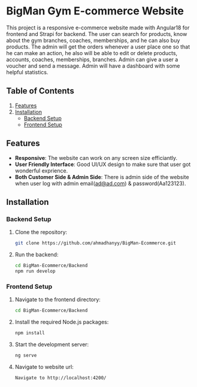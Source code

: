 # BigMan Gym E-commerce Website

This project is a responsive e-commerce website made with Angular18 for frontend and Strapi for backend. The user can search for products, know about the gym branches, coaches, memberships, and he can also buy products. The admin will get the orders whenever a user place one so that he can make an action, he also will be able to edit or delete products, accounts, coaches, memberships, branches. Admin can give a user a voucher and send a message. Admin will have a dashboard with some helpful statistics.

## Table of Contents

1. [Features](#features)
2. [Installation](#installation)
    - [Backend Setup](#backend-setup)
    - [Frontend Setup](#frontend-setup)

## Features

* **Responsive**: The website can work on any screen size efficiantly.
* **User Friendly Interface**: Good UI/UX design to make sure that user got wonderful exprience.
* **Both Customer Side & Admin Side**: There is admin side of the website when user log with admin email(ad@ad.com) & password(Aa123123).

## Installation

### Backend Setup

1. Clone the repository:

    ```sh
    git clone https://github.com/ahmadhanyy/BigMan-Ecommerce.git
    ```

2. Run the backend:

    ```sh
    cd BigMan-Ecommerce/Backend
    npm run develop
    ```

### Frontend Setup

1. Navigate to the frontend directory:

    ```sh
    cd BigMan-Ecommerce/Backend
    ```

2. Install the required Node.js packages:

    ```sh
    npm install
    ```

3. Start the development server:

    ```sh
    ng serve
    ```

3. Navigate to website url:

    ```sh
    Navigate to http://localhost:4200/
    ```